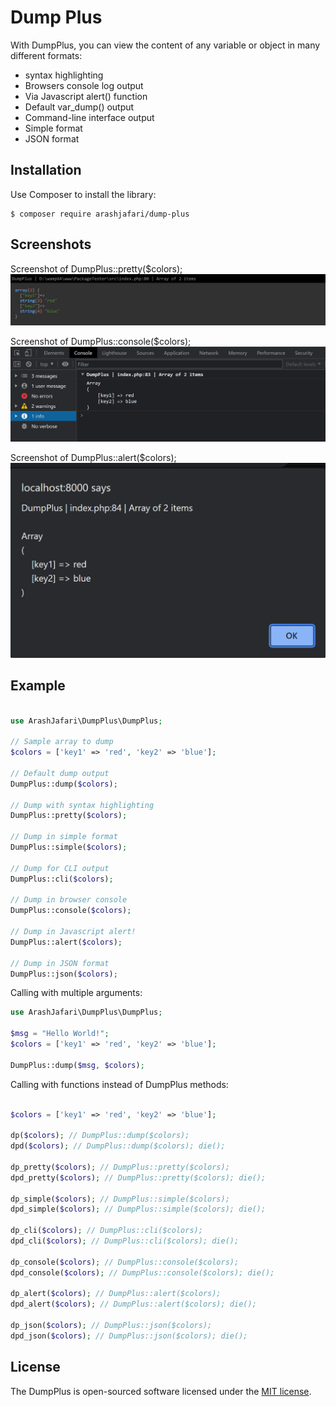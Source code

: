 # Dump Plus

With DumpPlus, you can view the content of any variable or object in many different formats:

* syntax highlighting
* Browsers console log output
* Via Javascript alert() function
* Default var_dump() output
* Command-line interface output
* Simple format
* JSON format

## Installation
Use Composer to install the library:
```
$ composer require arashjafari/dump-plus
```

## Screenshots

Screenshot of DumpPlus::pretty($colors);
![pretty](./examples/pretty.png "Screenshot of DumpPlus::pretty")

Screenshot of DumpPlus::console($colors); 
![console](./examples/console.png "Screenshot of DumpPlus::console")

Screenshot of DumpPlus::alert($colors); 
![alert](./examples/alert.png "Screenshot of DumpPlus::alert")


## Example

```php

use ArashJafari\DumpPlus\DumpPlus;

// Sample array to dump
$colors = ['key1' => 'red', 'key2' => 'blue'];

// Default dump output
DumpPlus::dump($colors);

// Dump with syntax highlighting
DumpPlus::pretty($colors);

// Dump in simple format
DumpPlus::simple($colors);

// Dump for CLI output
DumpPlus::cli($colors);

// Dump in browser console
DumpPlus::console($colors);

// Dump in Javascript alert!
DumpPlus::alert($colors);

// Dump in JSON format
DumpPlus::json($colors);

```

Calling with multiple arguments:

```php
use ArashJafari\DumpPlus\DumpPlus;

$msg = "Hello World!";
$colors = ['key1' => 'red', 'key2' => 'blue'];
 
DumpPlus::dump($msg, $colors);
```

Calling with functions instead of DumpPlus methods:

```php

$colors = ['key1' => 'red', 'key2' => 'blue'];

dp($colors); // DumpPlus::dump($colors);
dpd($colors); // DumpPlus::dump($colors); die();

dp_pretty($colors); // DumpPlus::pretty($colors);
dpd_pretty($colors); // DumpPlus::pretty($colors); die();

dp_simple($colors); // DumpPlus::simple($colors);
dpd_simple($colors); // DumpPlus::simple($colors); die();

dp_cli($colors); // DumpPlus::cli($colors);
dpd_cli($colors); // DumpPlus::cli($colors); die();

dp_console($colors); // DumpPlus::console($colors);
dpd_console($colors); // DumpPlus::console($colors); die();

dp_alert($colors); // DumpPlus::alert($colors);
dpd_alert($colors); // DumpPlus::alert($colors); die();

dp_json($colors); // DumpPlus::json($colors);
dpd_json($colors); // DumpPlus::json($colors); die();
```

## License

The DumpPlus is open-sourced software licensed under the [MIT license](https://opensource.org/licenses/MIT).